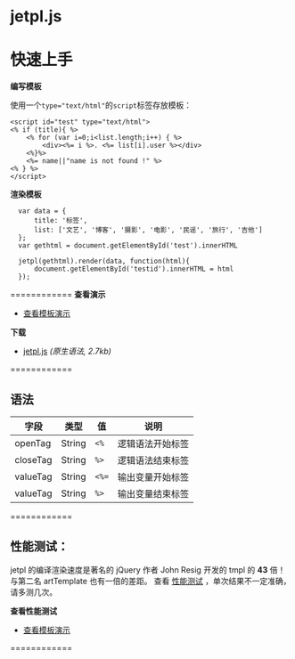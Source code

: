 jetpl.js
=======
# 快速上手

**编写模板**

使用一个``type="text/html"``的``script``标签存放模板：

    <script id="test" type="text/html">
    <% if (title){ %>
        <% for (var i=0;i<list.length;i++) { %>
            <div><%= i %>. <%= list[i].user %></div>
        <%}%>
        <%= name||"name is not found !" %>
    <% } %>
    </script>


**渲染模板**

      var data = {
          title: '标签',
          list: ['文艺', '博客', '摄影', '电影', '民谣', '旅行', '吉他']
      };
      var gethtml = document.getElementById('test').innerHTML
      
      jetpl(gethtml).render(data, function(html){
          document.getElementById('testid').innerHTML = html
      });
============
**查看演示**

* [查看模板演示](http://singod.github.io/jetpl/)   

**下载**

* [jetpl.js](https://github.com/singod/jetpl/blob/gh-pages/js/jetpl.js) *(原生语法, 2.7kb)*

============

## 语法

字段 | 类型 | 值| 说明
------------ | ------------- | ------------ | ------------
openTag | String | ``<%`` | 逻辑语法开始标签
closeTag | String | ``%>`` | 逻辑语法结束标签
valueTag | String | ``<%=`` | 输出变量开始标签
valueTag | String | ``%>`` | 输出变量结束标签

============
	
## 性能测试：


jetpl 的编译渲染速度是著名的 jQuery 作者 John Resig 开发的 tmpl 的 **43** 倍！与第二名 artTemplate 也有一倍的差距。 查看 [性能测试](http://singod.github.io/jetpl/test/test.html) ，单次结果不一定准确，请多测几次。

**查看性能测试**

* [查看模板演示](http://singod.github.io/jetpl/test/test.html) 

============

